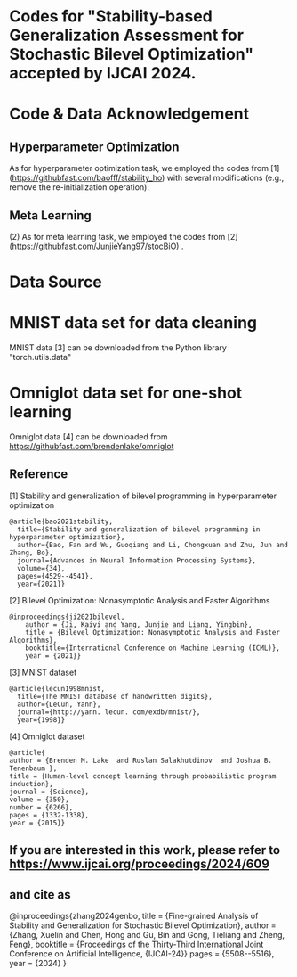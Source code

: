 # Codes for "Stability-based Generalization Assessment for Stochastic Bilevel Optimization" accepted by IJCAI 2024.

# Code & Data Acknowledgement

## Hyperparameter Optimization

As for hyperparameter optimization task, we employed the codes from [1] (https://githubfast.com/baofff/stability_ho) with several modifications (e.g., remove the re-initialization operation).

## Meta Learning

(2) As for meta learning task, we employed the codes from [2] (https://githubfast.com/JunjieYang97/stocBiO) .



# Data Source

# MNIST data set for data cleaning 

MNIST data [3] can be downloaded from the Python library "torch.utils.data"

# Omniglot data set for one-shot learning

Omniglot data [4] can be downloaded from https://githubfast.com/brendenlake/omniglot



## Reference

[1] Stability and generalization of bilevel programming in hyperparameter optimization

```
@article{bao2021stability,
  title={Stability and generalization of bilevel programming in hyperparameter optimization},
  author={Bao, Fan and Wu, Guoqiang and Li, Chongxuan and Zhu, Jun and Zhang, Bo},
  journal={Advances in Neural Information Processing Systems},
  volume={34},
  pages={4529--4541},
  year={2021}}
```

[2] Bilevel Optimization: Nonasymptotic Analysis and Faster Algorithms

```
@inproceedings{ji2021bilevel,
	author = {Ji, Kaiyi and Yang, Junjie and Liang, Yingbin},
	title = {Bilevel Optimization: Nonasymptotic Analysis and Faster Algorithms},
	booktitle={International Conference on Machine Learning (ICML)},
	year = {2021}}
```

[3]  MNIST dataset

```
@article{lecun1998mnist,
  title={The MNIST database of handwritten digits},
  author={LeCun, Yann},
  journal={http://yann. lecun. com/exdb/mnist/},
  year={1998}}
```

[4]  Omniglot dataset

```
@article{
author = {Brenden M. Lake  and Ruslan Salakhutdinov  and Joshua B. Tenenbaum },
title = {Human-level concept learning through probabilistic program induction},
journal = {Science},
volume = {350},
number = {6266},
pages = {1332-1338},
year = {2015}}
```

## If you are interested in this work, please refer to https://www.ijcai.org/proceedings/2024/609 
## and cite as

@inproceedings{zhang2024genbo,
  title     = {Fine-grained Analysis of Stability and Generalization for Stochastic Bilevel Optimization},
  author    = {Zhang, Xuelin and Chen, Hong and Gu, Bin and Gong, Tieliang and Zheng, Feng},
  booktitle = {Proceedings of the Thirty-Third International Joint Conference on
               Artificial Intelligence, {IJCAI-24}}
  pages     = {5508--5516},
  year      = {2024}
}




